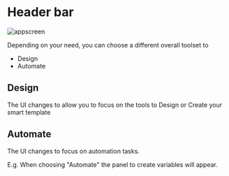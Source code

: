 # Header bar

![appscreen](https://chilipublishdocs.imgix.net/GraFx_studio/ui_headerbar.png)

Depending on your need, you can choose a different overall toolset to

- Design
- Automate

## Design

The UI changes to allow you to focus on the tools to Design or Create your smart template

## Automate

The UI changes to focus on automation tasks.

E.g. When choosing "Automate" the panel to create variables will appear.